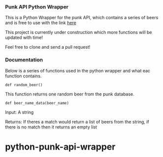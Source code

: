### Punk API Python Wrapper
This is a Python Wrapper for the punk API, which contains a series of beers and is free to use with the link [here](https://punkapi.com/)

This project is currently under construction which more functions will be updated with time!

Feel free to clone and send a pull request!

### Documentation

Below is a series of functions used in the python wrapper and what eac function contains.
```
def random_beer()
```
This function returns one random beer from the punk database.
```
def beer_name_data(beer_name)
```
Input: A string


Returns: If theres a match would return a list of beers from the string, if there is no match then it returns an empty list
# python-punk-api-wrapper
